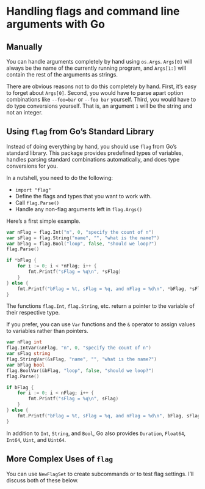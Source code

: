 # Handling flags and command line arguments with Go

## Manually

You can handle arguments completely by hand using `os.Args`. `Args[0]` will always be the name of the currently running program, and `Args[1:]` will contain the rest of the arguments as strings.

There are obvious reasons not to do this completely by hand. First, it’s easy to forget about `Args[0]`. Second, you would have to parse apart option combinations like `--foo=bar` or `--foo bar` yourself. Third, you would have to do type conversions yourself. That is, an argument `1` will be the string and not an integer.

## Using `flag` from Go’s Standard Library

Instead of doing everything by hand, you should use `flag` from Go’s standard library. This package provides predefined types of variables, handles parsing standard combinations automatically, and does type conversions for you.

In a nutshell, you need to do the following:

+ `import "flag"`
+ Define the flags and types that you want to work with.
+ Call `flag.Parse()`
+ Handle any non-flag arguments left in `flag.Args()`

Here’s a first simple example.

```go
var nFlag = flag.Int("n", 0, "specify the count of n")
var sFlag = flag.String("name", "", "what is the name?")
var bFlag = flag.Bool("loop", false, "should we loop?")
flag.Parse()

if *bFlag {
    for i := 0; i < *nFlag; i++ {
        fmt.Printf("sFlag = %q\n", *sFlag)
    }
} else {
    fmt.Printf("bFlag = %t, sFlag = %q, and nFlag = %d\n", *bFlag, *sFlag, *nFlag)
}
```

The functions `flag.Int`, `flag.String`, etc. return a pointer to the variable of their respective type.

If you prefer, you can use `Var` functions and the `&` operator to assign values to variables rather than pointers.

```go
var nFlag int
flag.IntVar(&nFlag, "n", 0, "specify the count of n")
var sFlag string
flag.StringVar(&sFlag, "name", "", "what is the name?")
var bFlag bool
flag.BoolVar(&bFlag, "loop", false, "should we loop?")
flag.Parse()

if bFlag {
    for i := 0; i < nFlag; i++ {
        fmt.Printf("sFlag = %q\n", sFlag)
    }
} else {
    fmt.Printf("bFlag = %t, sFlag = %q, and nFlag = %d\n", bFlag, sFlag, nFlag)
}
```

In addition to `Int`, `String`, and `Bool`, Go also provides `Duration`, `Float64`, `Int64`, `Uint`, and `Uint64`.

## More Complex Uses of `flag`

You can use `NewFlagSet` to create subcommands or to test flag settings. I’ll discuss both of these below.
